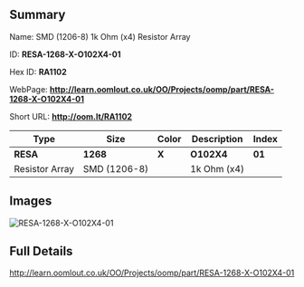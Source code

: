

## Summary
 
Name: SMD (1206-8) 1k Ohm (x4) Resistor Array

ID: __RESA-1268-X-O102X4-01__

Hex ID: __RA1102__

WebPage: __http://learn.oomlout.co.uk/OO/Projects/oomp/part/RESA-1268-X-O102X4-01__

Short URL: __http://oom.lt/RA1102__


| Type   | Size   | Color   | Description   | Index   |    
| ----- | ------   | ------   | -----   | ----   |    
| __RESA__   					| __1268__   					| __X__    						| __O102X4__    					| __01__ |    
| Resistor Array		| SMD (1206-8)	| 		| 1k Ohm (x4)	| 	|

## Images
![RESA-1268-X-O102X4-01](http://oomlout.com/oomp-gen/parts/RESA-1268-X-O102X4-01/RESA-1268-X-O102X4-01_420.jpg)

## Full Details

 http://learn.oomlout.co.uk/OO/Projects/oomp/part/RESA-1268-X-O102X4-01


